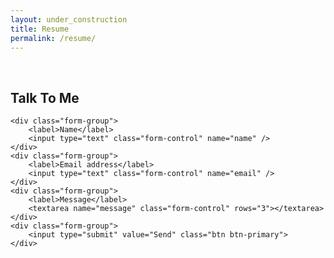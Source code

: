 ```yaml
---
layout: under_construction
title: Resume
permalink: /resume/
---
```


<br />

<h2>Talk To Me</h2>

<form action="//forms.brace.io/maxmumford@gmail.com" method="POST" id="contact">
    <input type="hidden" name="_next" value="{{site.url}}/thanks" />

	<div class="form-group">
        <label>Name</label>
        <input type="text" class="form-control" name="name" />
    </div>
    <div class="form-group">
        <label>Email address</label>
        <input type="text" class="form-control" name="email" />
    </div>
	<div class="form-group">
		<label>Message</label>
		<textarea name="message" class="form-control" rows="3"></textarea>
	</div>
	<div class="form-group">
		<input type="submit" value="Send" class="btn btn-primary">
	</div>
</form>

<script src="/js/contact.js"></script>
